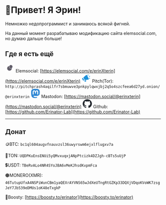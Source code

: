 # 👋Привет! Я Эрин!

Немножко недопрограммист и занимаюсь всякой фигней.

На данный момент разрабатываю модификацию сайта elemsocial.com, но думаю дальше больше!

## Где я есть ещё

![Elem](icons/Elem.svg) Elemsocial: [https://elemsocial.com/e/erinXterin](https://elemsocial.com/e/erinXterin)
![Pitch](icons/Pitch.svg) Pitch(Tor): ```http://pitchprash4aqilfr7sbmuwve3pnkpylqwxjbj2q5o4szcfeea6d27yd.onion/@erinxterin```
![Mas](icons/Mas.svg) Mastodon: [https://mastodon.social/@erinxterin](https://mastodon.social/@erinxterin)
![Git](icons/Git.svg) Github: [https://github.com/Erinator-Lab](https://github.com/Erinator-Lab)

---
## Донат
🪙BTC: ```bc1ql604augvfnauvzsl36uwyrswm6ejxlflugxv7a```

💎TON: ```UQDPKuEnsENUi5yQMvxuqxjANpPtcizk4DZJgh-cBTs5uUjP```

💲USDT: ```TBeRvALo4NR4SYoJBA6vMeKJhsdKvpmFca```

🟠MONERO(XMR): ```46TutupUfxA4NSPiWunCBm1yaQEXrAYVNS65wJdXeUTngRtGZKp33DQXjVDqoKVoWK7zsgJeY7Jb539eDMUs1oK48eTxgkP```

🧡Boosty: [https://boosty.to/erinator](https://boosty.to/erinator)
